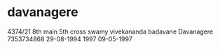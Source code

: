 # davanagere

4374/21 8th main 5th cross swamy vivekananda badavane Davanagere
7353734868    29-08-1994   1997
09-05-1997
